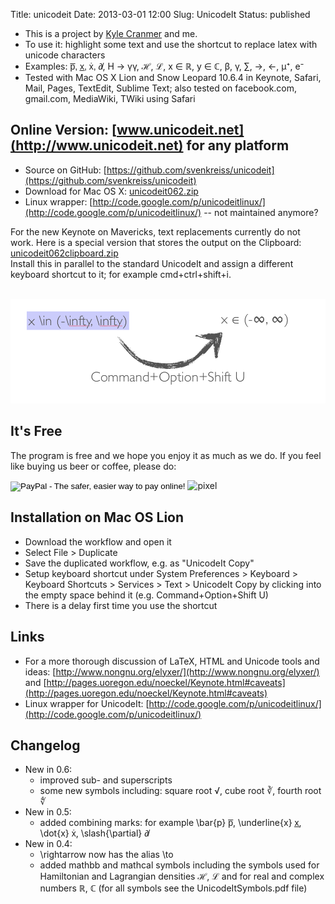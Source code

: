 Title: unicodeit
Date: 2013-03-01 12:00
Slug: UnicodeIt
Status: published


* This is a project by [Kyle Cranmer](http://theoryandpractice.org/) and me.
* To use it: highlight some text and use the shortcut to replace latex with unicode characters
* Examples: <span style="font-family:sans-serif">p̅, x̲, ẋ, ∂̸</span>, H → γγ, ℋ, ℒ, x ∈ ℝ, y ∈ ℂ, β, γ, ∑, →, ←, μ⁺, e⁻
* Tested with Mac OS X Lion and Snow Leopard 10.6.4 in Keynote, Safari, Mail, Pages, TextEdit, Sublime Text; also tested on facebook.com, gmail.com, MediaWiki, TWiki using Safari


## Online Version: [www.unicodeit.net](http://www.unicodeit.net) for any platform

* Source on GitHub: [https://github.com/svenkreiss/unicodeit](https://github.com/svenkreiss/unicodeit)
* Download for Mac OS X: [unicodeit062.zip](http://bit.ly/PURul8)
* Linux wrapper: [http://code.google.com/p/unicodeitlinux/](http://code.google.com/p/unicodeitlinux/) -- not maintained anymore?

For the new Keynote on Mavericks, text replacements currently do not work. Here is a special version that stores the output on the Clipboard: [unicodeit062clipboard.zip](http://bit.ly/1hltYID)<br />
Install this in parallel to the standard UnicodeIt and assign a different keyboard shortcut to it; for example cmd+ctrl+shift+i.
<br /><br />



![explanation](/images/unicodeit_explanation.png)



## It's Free

The program is free and we hope you enjoy it as much as we do. If you feel like buying us beer or coffee, please do:

<div>
<form action="https://www.paypal.com/cgi-bin/webscr" method="post">
<input type="hidden" name="cmd" value="_s-xclick">
<input type="hidden" name="hosted_button_id" value="ZT77WA6BZUWRE">
<input type="image" src="https://www.paypal.com/en_US/i/btn/btn_donate_SM.gif" name="submit" alt="PayPal - The safer, easier way to pay online!">
<img alt="pixel" border="0" src="https://www.paypal.com/en_US/i/scr/pixel.gif" width="1" height="1">
</form>
</div>


## Installation on Mac OS Lion

* Download the workflow and open it
* Select File > Duplicate
* Save the duplicated workflow, e.g. as "UnicodeIt Copy"
* Setup keyboard shortcut under System Preferences > Keyboard > Keyboard Shortcuts > Services > Text > UnicodeIt&nbsp;Copy by clicking into the empty space behind it (e.g. Command+Option+Shift&nbsp;U)
* There is a delay first time you use the shortcut


## Links

* For a more thorough discussion of LaTeX, HTML and Unicode tools and ideas: [http://www.nongnu.org/elyxer/](http://www.nongnu.org/elyxer/) and [http://pages.uoregon.edu/noeckel/Keynote.html#caveats](http://pages.uoregon.edu/noeckel/Keynote.html#caveats)
* Linux wrapper for UnicodeIt: [http://code.google.com/p/unicodeitlinux/](http://code.google.com/p/unicodeitlinux/)


## Changelog

* New in 0.6:
    * improved sub- and superscripts
    * some new symbols including: square root √, cube root ∛, fourth root ∜
* New in 0.5:
    * added combining marks: for example \bar{p} <span style="font-family:sans-serif">p̅</span>, \underline{x} <span style="font-family:sans-serif">x̲</span>, \dot{x} <span style="font-family:sans-serif">ẋ</span>, \slash{\partial} <span style="font-family:sans-serif">∂̸</span>
* New in 0.4:
    * \rightarrow now has the alias \to
    * added mathbb and mathcal symbols including the symbols used for Hamiltonian and Lagrangian densities ℋ, ℒ and for real and complex numbers ℝ, ℂ (for all symbols see the UnicodeItSymbols.pdf file)
